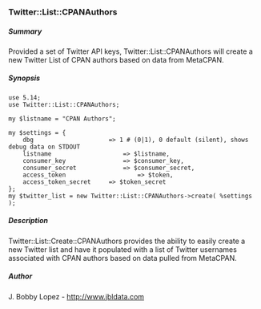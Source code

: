 ### Twitter::List::CPANAuthors

##### Summary

Provided a set of Twitter API keys, Twitter::List::CPANAuthors will create a new Twitter List of CPAN authors based on data from MetaCPAN.

##### Synopsis

```
use 5.14;
use Twitter::List::CPANAuthors;

my $listname = "CPAN Authors";

my $settings = {
	dbg						=> 1 # (0|1), 0 default (silent), shows debug data on STDOUT
	listname 					=> $listname, 
	consumer_key        		=> $consumer_key,
	consumer_secret     		=> $consumer_secret,
	access_token        			=> $token,
	access_token_secret 	=> $token_secret
};
my $twitter_list = new Twitter::List::CPANAuthors->create( %settings );
```

##### Description

Twitter::List::Create::CPANAuthors provides the ability to easily create a new Twitter list and have it populated with a list of Twitter usernames associated with CPAN authors based on data pulled from MetaCPAN.

##### Author
J. Bobby Lopez - http://www.jbldata.com
